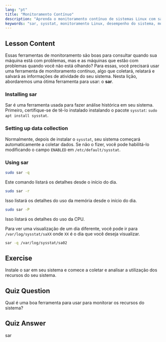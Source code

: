 ```yaml
---
lang: "pt"
title: "Monitoramento Contínuo"
description: "Aprenda o monitoramento contínuo de sistemas Linux com sar. Entenda a instalação, coleta de dados e como analisar o uso histórico de recursos para desempenho. Comece já!"
keywords: "sar, sysstat, monitoramento Linux, desempenho do sistema, monitoramento contínuo, iniciante, tutorial, guia"
---
```


## Lesson Content

Essas ferramentas de monitoramento são boas para consultar quando sua máquina está com problemas, mas e as máquinas que estão com problemas quando você não está olhando? Para essas, você precisará usar uma ferramenta de monitoramento contínuo, algo que coletará, relatará e salvará as informações de atividade do seu sistema. Nesta lição, abordaremos uma ótima ferramenta para usar: o **sar**.

### Installing sar

Sar é uma ferramenta usada para fazer análise histórica em seu sistema. Primeiro, certifique-se de tê-lo instalado instalando o pacote `sysstat`: `sudo apt install sysstat`.

### Setting up data collection

Normalmente, depois de instalar o `sysstat`, seu sistema começará automaticamente a coletar dados. Se não o fizer, você pode habilitá-lo modificando o campo `ENABLED` em `/etc/default/sysstat`.

### Using sar

```bash
sudo sar -q
```

Este comando listará os detalhes desde o início do dia.

```bash
sudo sar -r
```

Isso listará os detalhes do uso da memória desde o início do dia.

```bash
sudo sar -P
```

Isso listará os detalhes do uso da CPU.

Para ver uma visualização de um dia diferente, você pode ir para `/var/log/sysstat/saXX` onde `XX` é o dia que você deseja visualizar.

```bash
sar -q /var/log/sysstat/sa02
```

## Exercise

Instale o sar em seu sistema e comece a coletar e analisar a utilização dos recursos do seu sistema.

## Quiz Question

Qual é uma boa ferramenta para usar para monitorar os recursos do sistema?

## Quiz Answer

sar
